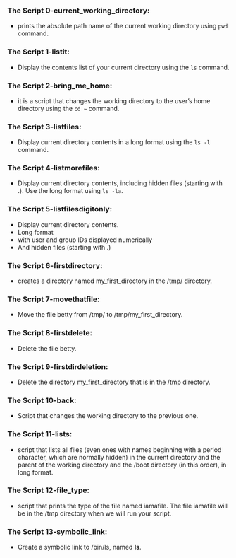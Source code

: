 ### The Script 0-current_working_directory:
- prints the absolute path name of the current working directory using `pwd` command.

### The Script 1-listit:
- Display the contents list of your current directory using the `ls` command.

### The Script 2-bring_me_home:
- it is a script that changes the working directory to the user’s home directory using the `cd ~` command.

### The Script 3-listfiles:
- Display current directory contents in a long format using the `ls -l` command.

### The Script 4-listmorefiles:
- Display current directory contents, including hidden files (starting with .). Use the long format using `ls -la`.

### The Script 5-listfilesdigitonly:
- Display current directory contents.
- Long format
- with user and group IDs displayed numerically
- And hidden files (starting with .)

### The Script 6-firstdirectory:
- creates a directory named my_first_directory in the /tmp/ directory.

### The Script 7-movethatfile:
- Move the file betty from /tmp/ to /tmp/my_first_directory.

### The Script 8-firstdelete:
- Delete the file betty.

### The Script 9-firstdirdeletion:
- Delete the directory my_first_directory that is in the /tmp directory.

### The Script 10-back: 
- Script that changes the working directory to the previous one.

### The Script 11-lists:
- script that lists all files (even ones with names beginning with a period character, which are normally hidden) in the current directory and the parent of the working directory and the /boot directory (in this order), in long format.

### The Script 12-file_type:
- script that prints the type of the file named iamafile. The file iamafile will be in the /tmp directory when we will run your script.

### The Script 13-symbolic_link:
- Create a symbolic link to /bin/ls, named __ls__.
